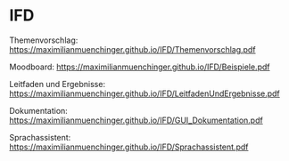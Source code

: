 # IFD

Themenvorschlag:
https://maximilianmuenchinger.github.io/IFD/Themenvorschlag.pdf


Moodboard:
https://maximilianmuenchinger.github.io/IFD/Beispiele.pdf


Leitfaden und Ergebnisse:
https://maximilianmuenchinger.github.io/IFD/LeitfadenUndErgebnisse.pdf


Dokumentation:
https://maximilianmuenchinger.github.io/IFD/GUI_Dokumentation.pdf


Sprachassistent:
https://maximilianmuenchinger.github.io/IFD/Sprachassistent.pdf
